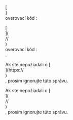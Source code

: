 [<br host>]<br action>overovací kód :<br code>

[<br host>](<br protocol>//<br host>)<br action>overovací kód :<br code>.

Ak ste nepožiadali o [<br host>](https://<br host>)<br action>, prosím ignorujte túto správu.

Ak ste nepožiadali o [<br host>](<br protocol>//<br host>)<br action>, prosím ignorujte túto správu.
